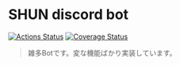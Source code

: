 # SHUN discord bot

[![Actions Status][Actions Icon]][Actions Href]
[![Coverage Status][Coveralls Icon]][Coveralls Href]

> 雑多Botです。変な機能ばかり実装しています。

<!-- badge urls -->
[Coveralls Icon]: https://coveralls.io/repos/github/brokenManager/shun-discord-bot/badge.svg?branch=master
[Coveralls Href]: https://coveralls.io/github/brokenManager/shun-discord-bot?branch=master
[Actions Icon]: https://github.com/brokenManager/shun-discord-bot/workflows/Workflows/badge.svg
[Actions Href]: https://github.com/brokenManager/shun-discord-bot/actions
